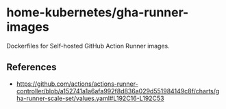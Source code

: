 # home-kubernetes/gha-runner-images

Dockerfiles for Self-hosted GitHub Action Runner images.

## References

- https://github.com/actions/actions-runner-controller/blob/a152741a1a6afa992f8d836a029d551984149c8f/charts/gha-runner-scale-set/values.yaml#L192C16-L192C53